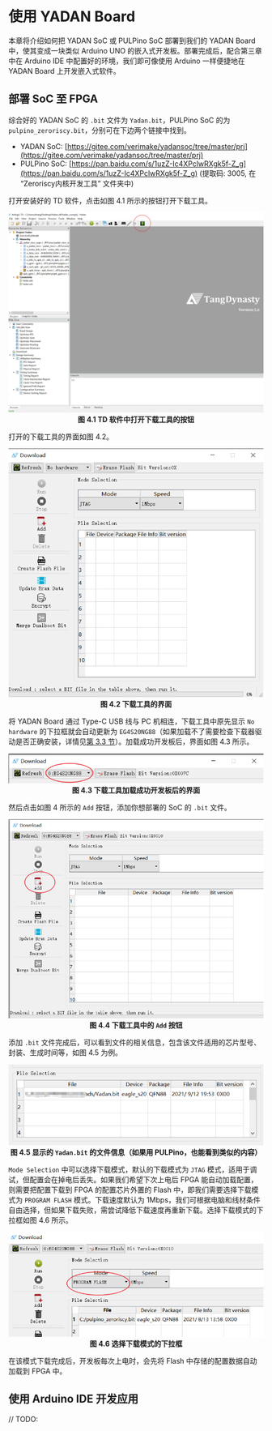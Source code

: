 # 使用 YADAN Board  
  
本章将介绍如何把 YADAN SoC 或 PULPino SoC 部署到我们的 YADAN Board 中，使其变成一块类似 Arduino UNO 的嵌入式开发板。部署完成后，配合第三章中在 Arduino IDE 中配置好的环境，我们即可像使用 Arduino 一样便捷地在 YADAN Board 上开发嵌入式软件。  
  
## 部署 SoC 至 FPGA  

综合好的 YADAN SoC 的 `.bit` 文件为 `Yadan.bit`，PULPino SoC 的为 `pulpino_zeroriscy.bit`，分别可在下边两个链接中找到。  
  
+ YADAN SoC: [https://gitee.com/verimake/yadansoc/tree/master/prj](https://gitee.com/verimake/yadansoc/tree/master/prj)
+ PULPino SoC: [https://pan.baidu.com/s/1uzZ-Ic4XPclwRXgk5f-Z_g](https://pan.baidu.com/s/1uzZ-Ic4XPclwRXgk5f-Z_g) (提取码: 3005, 在 “Zeroriscy内核开发工具” 文件夹中)
  
打开安装好的 TD 软件，点击如图 4.1 所示的按钮打开下载工具。
  
**<center>![图 4.1 TD 软件中打开下载工具的按钮](imgs/img_04_01.png)  
图 4.1 TD 软件中打开下载工具的按钮</center>** 
  
打开的下载工具的界面如图 4.2。  
**<center>![图 4.2 下载工具的界面](imgs/img_04_02.png)  
图 4.2 下载工具的界面</center>** 
  
将 YADAN Board 通过 Type-C USB 线与 PC 机相连，下载工具中原先显示 `No hardware` 的下拉框就会自动更新为 `EG4S20NG88`（如果加载不了需要检查下载器驱动是否正确安装，详情见[第 3.3 节](chap3.html#id3)）。加载成功开发板后，界面如图 4.3 所示。  
  
**<center>![图 4.3 下载工具加载成功开发板后的界面](imgs/img_04_03.png)  
图 4.3 下载工具加载成功开发板后的界面</center>** 
  
然后点击如图 4 所示的 `Add` 按钮，添加你想部署的 SoC 的 `.bit` 文件。
  
**<center>![图 4.4 下载工具中的 `Add` 按钮](imgs/img_04_04.png)  
图 4.4 下载工具中的 `Add` 按钮</center>**
  
添加 `.bit` 文件完成后，可以看到文件的相关信息，包含该文件适用的芯片型号、封装、生成时间等，如图 4.5 为例。  
  
**<center>![图 4.5 显示的 `Yadan.bit` 的文件信息（如果用 PULPino，也能看到类似的内容）](imgs/img_04_05.png)  
图 4.5 显示的 `Yadan.bit` 的文件信息（如果用 PULPino，也能看到类似的内容）</center>**

`Mode Selection` 中可以选择下载模式，默认的下载模式为 `JTAG` 模式，适用于调试，但配置会在掉电后丢失。如果我们希望下次上电后 FPGA 能自动加载配置，则需要把配置下载到 FPGA 的配置芯片外置的 Flash 中，即我们需要选择下载模式为 `PROGRAM FLASH` 模式。下载速度默认为 1Mbps，我们可根据电脑和线材条件自由选择，但如果下载失败，需尝试降低下载速度再重新下载。选择下载模式的下拉框如图 4.6 所示。

**<center>![图 4.6 选择下载模式的下拉框](imgs/img_04_06.png)  
图 4.6 选择下载模式的下拉框</center>**
  
在该模式下载完成后，开发板每次上电时，会先将 Flash 中存储的配置数据自动加载到 FPGA 中。  
  
## 使用 Arduino IDE 开发应用  
  
// TODO:  
  